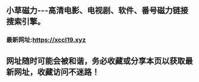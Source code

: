 ## **小草磁力---高清电影、电视剧、软件、番号磁力链接搜索引擎。**
### 最新网址:<a href="https://xccl9.xyz" target="_blank">https://xccl19.xyz</a>
## 网址随时可能会被和谐，务必收藏或分享本页以获取最新网址，收藏访问不迷路！
